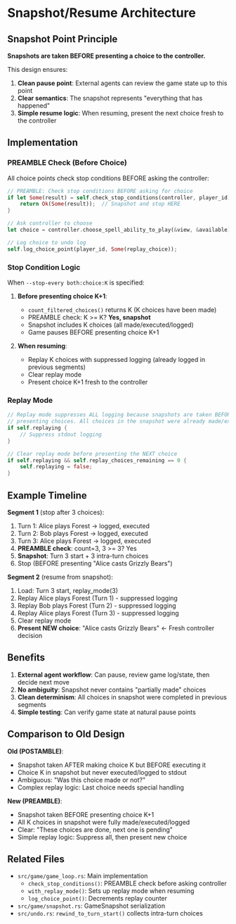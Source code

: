 # Snapshot/Resume Architecture

## Snapshot Point Principle

**Snapshots are taken BEFORE presenting a choice to the controller.**

This design ensures:
1. **Clean pause point**: External agents can review the game state up to this point
2. **Clear semantics**: The snapshot represents "everything that has happened"
3. **Simple resume logic**: When resuming, present the next choice fresh to the controller

## Implementation

### PREAMBLE Check (Before Choice)

All choice points check stop conditions BEFORE asking the controller:

```rust
// PREAMBLE: Check stop conditions BEFORE asking for choice
if let Some(result) = self.check_stop_conditions(controller, player_id)? {
    return Ok(Some(result));  // Snapshot and stop HERE
}

// Ask controller to choose
let choice = controller.choose_spell_ability_to_play(&view, &available);

// Log choice to undo log
self.log_choice_point(player_id, Some(replay_choice));
```

### Stop Condition Logic

When `--stop-every both:choice:K` is specified:

1. **Before presenting choice K+1**:
   - `count_filtered_choices()` returns K (K choices have been made)
   - PREAMBLE check: K >= K? **Yes, snapshot**
   - Snapshot includes K choices (all made/executed/logged)
   - Game pauses BEFORE presenting choice K+1

2. **When resuming**:
   - Replay K choices with suppressed logging (already logged in previous segments)
   - Clear replay mode
   - Present choice K+1 fresh to the controller

### Replay Mode

```rust
// Replay mode suppresses ALL logging because snapshots are taken BEFORE
// presenting choices. All choices in the snapshot were already made/executed/logged.
if self.replaying {
    // Suppress stdout logging
}

// Clear replay mode before presenting the NEXT choice
if self.replaying && self.replay_choices_remaining == 0 {
    self.replaying = false;
}
```

## Example Timeline

**Segment 1** (stop after 3 choices):
1. Turn 1: Alice plays Forest → logged, executed
2. Turn 2: Bob plays Forest → logged, executed
3. Turn 3: Alice plays Forest → logged, executed
4. **PREAMBLE check**: count=3, 3 >= 3? Yes
5. **Snapshot**: Turn 3 start + 3 intra-turn choices
6. Stop (BEFORE presenting "Alice casts Grizzly Bears")

**Segment 2** (resume from snapshot):
1. Load: Turn 3 start, replay_mode(3)
2. Replay Alice plays Forest (Turn 1) - suppressed logging
3. Replay Bob plays Forest (Turn 2) - suppressed logging
4. Replay Alice plays Forest (Turn 3) - suppressed logging
5. Clear replay mode
6. **Present NEW choice**: "Alice casts Grizzly Bears" ← Fresh controller decision

## Benefits

1. **External agent workflow**: Can pause, review game log/state, then decide next move
2. **No ambiguity**: Snapshot never contains "partially made" choices
3. **Clean determinism**: All choices in snapshot were completed in previous segments
4. **Simple testing**: Can verify game state at natural pause points

## Comparison to Old Design

**Old (POSTAMBLE)**:
- Snapshot taken AFTER making choice K but BEFORE executing it
- Choice K in snapshot but never executed/logged to stdout
- Ambiguous: "Was this choice made or not?"
- Complex replay logic: Last choice needs special handling

**New (PREAMBLE)**:
- Snapshot taken BEFORE presenting choice K+1
- All K choices in snapshot were fully made/executed/logged
- Clear: "These choices are done, next one is pending"
- Simple replay logic: Suppress all, then present new choice

## Related Files

- `src/game/game_loop.rs`: Main implementation
  - `check_stop_conditions()`: PREAMBLE check before asking controller
  - `with_replay_mode()`: Sets up replay mode when resuming
  - `log_choice_point()`: Decrements replay counter
- `src/game/snapshot.rs`: GameSnapshot serialization
- `src/undo.rs`: `rewind_to_turn_start()` collects intra-turn choices
